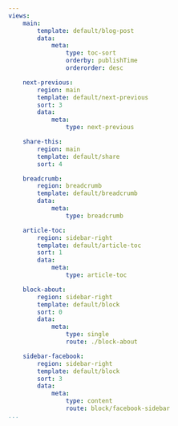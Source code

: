 ```yaml
---
views:
    main:
        template: default/blog-post
        data:
            meta:
                type: toc-sort
                orderby: publishTime
                orderorder: desc

    next-previous:
        region: main
        template: default/next-previous
        sort: 3
        data:
            meta: 
                type: next-previous

    share-this:
        region: main
        template: default/share
        sort: 4

    breadcrumb:
        region: breadcrumb
        template: default/breadcrumb
        data:
            meta:
                type: breadcrumb

    article-toc:
        region: sidebar-right
        template: default/article-toc
        sort: 1
        data:
            meta:
                type: article-toc

    block-about:
        region: sidebar-right
        template: default/block
        sort: 0
        data:
            meta:
                type: single
                route: ./block-about

    sidebar-facebook:
        region: sidebar-right
        template: default/block
        sort: 3
        data:
            meta:
                type: content
                route: block/facebook-sidebar
...
```

